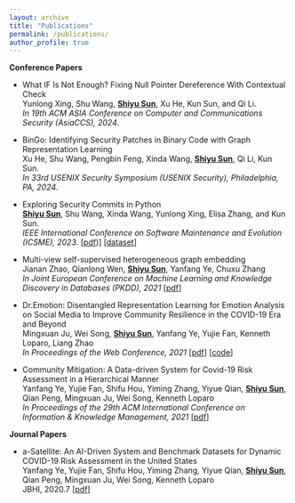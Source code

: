```yaml
---
layout: archive
title: "Publications"
permalink: /publications/
author_profile: true
---
```


<!-- **Pre-prints** -->
**Conference Papers**

* What IF Is Not Enough? Fixing Null Pointer Dereference With Contextual Check <br>
  Yunlong Xing, Shu Wang, **<u>Shiyu Sun</u>**, Xu He, Kun Sun, and Qi Li. <br>
  *In 19th ACM ASIA Conference on Computer and Communications Security (AsiaCCS), 2024*.
  
* BinGo: Identifying Security Patches in Binary Code with Graph Representation Learning <br>
  Xu He, Shu Wang, Pengbin Feng, Xinda Wang, **<u>Shiyu Sun</u>**, Qi Li, Kun Sun. <br>
  *In 33rd USENIX Security Symposium (USENIX Security), Philadelphia, PA, 2024*.

* Exploring Security Commits in Python <br>
  **<u>Shiyu Sun</u>**, Shu Wang, Xinda Wang, Yunlong Xing, Elisa Zhang, and Kun Sun.  <br>
  *IEEE International Conference on Software Maintenance and Evolution (ICSME), 2023*. \[[pdf](https://ieeexplore.ieee.org/stamp/stamp.jsp?arnumber=10336269))\] \[[dataset](https://huggingface.co/datasets/sunlab/PySecDB)\]

* Multi-view self-supervised heterogeneous graph embedding <br>
  Jianan Zhao, Qianlong Wen, **<u>Shiyu Sun</u>**, Yanfang Ye, Chuxu Zhang <br>
  *In Joint European Conference on Machine Learning and Knowledge Discovery in Databases (PKDD), 2021* \[[pdf](https://link.springer.com/chapter/10.1007/978-3-030-86520-7_20)\]

* Dr.Emotion: Disentangled Representation Learning for Emotion Analysis on Social Media to Improve Community Resilience in the COVID-19 Era and Beyond <br>
  Mingxuan Ju, Wei Song, **<u>Shiyu Sun</u>**, Yanfang Ye, Yujie Fan, Kenneth Loparo, Liang Zhao <br>
  *In Proceedings of the Web Conference, 2021* \[[pdf](https://dl.acm.org/doi/abs/10.1145/3442381.3449961)\] \[[code](https://github.com/www2021DrEmotion/www2021DrEmotion)\] 


* Community Mitigation: A Data-driven System for Covid-19 Risk Assessment in a Hierarchical Manner <br>
  Yanfang Ye, Yujie Fan, Shifu Hou, Yiming Zhang, Yiyue Qian, **<u>Shiyu Sun</u>**, Qian Peng, Mingxuan Ju, Wei Song, Kenneth Loparo <br>
  *In Proceedings of the 29th ACM International Conference on Information & Knowledge Management, 2021* \[[pdf](https://dl.acm.org/doi/abs/10.1145/3340531.3412753)\]  

**Journal Papers**

* a-Satellite: An AI-Driven System and Benchmark Datasets for Dynamic COVID-19 Risk Assessment in the United States <br>
  Yanfang Ye, Yujie Fan, Shifu Hou, Yiming Zhang, Yiyue Qian, **<u>Shiyu Sun</u>**, Qian Peng, Mingxuan Ju, Wei Song, Kenneth Loparo <br>
  JBHI, 2020.7 \[[pdf](https://ieeexplore.ieee.org/abstract/document/9141399)\]  
